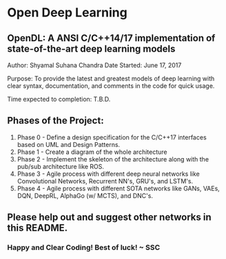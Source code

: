 # Open Deep Learning
## OpenDL: A ANSI C/C++14/17 implementation of state-of-the-art deep learning models
Author: Shyamal Suhana Chandra
Date Started: June 17, 2017

Purpose: To provide the latest and greatest models of deep learning with clear syntax, documentation, and comments in the code for quick usage.

Time expected to completion: T.B.D.

## Phases of the Project:
1. Phase 0 - Define a design specification for the C/C++17 interfaces based on UML and Design Patterns.
2. Phase 1 - Create a diagram of the whole architecture
3. Phase 2 - Implement the skeleton of the architecture along with the pub/sub architecture like ROS.
4. Phase 3 - Agile process with different deep neural networks like Convolutional Networks, Recurrent NN's, GRU's, and LSTM's.
5. Phase 4 - Agile process with different SOTA networks like GANs, VAEs, DQN, DeepRL, AlphaGo (w/ MCTS), and DNC's.

## Please help out and suggest other networks in this README.

### Happy and Clear Coding!  Best of luck! ~ SSC
